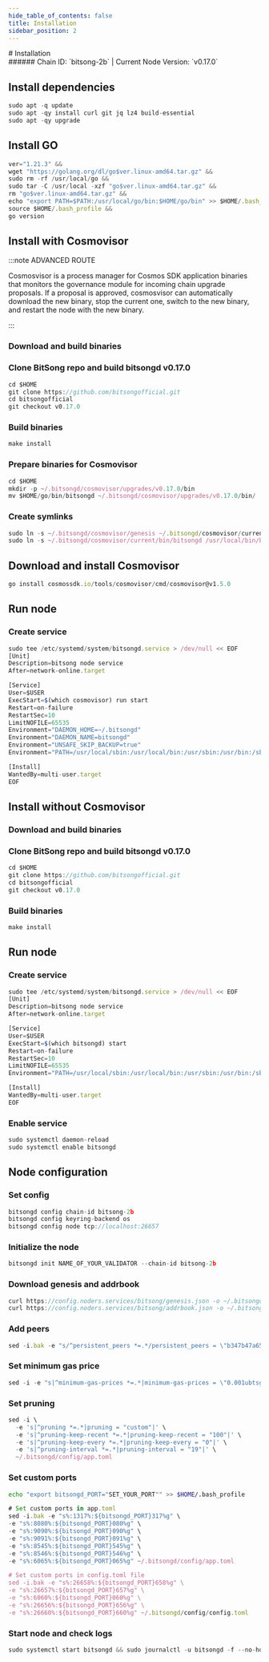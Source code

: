 ```yaml
---
hide_table_of_contents: false
title: Installation
sidebar_position: 2
---
```


<div class="h1-with-icon icon-bitsong">
# Installation
</div>
###### Chain ID: `bitsong-2b` | Current Node Version: `v0.17.0`

## Install dependencies

```js
sudo apt -q update
sudo apt -qy install curl git jq lz4 build-essential
sudo apt -qy upgrade
```

## Install GO
```js
ver="1.21.3" &&
wget "https://golang.org/dl/go$ver.linux-amd64.tar.gz" &&
sudo rm -rf /usr/local/go &&
sudo tar -C /usr/local -xzf "go$ver.linux-amd64.tar.gz" &&
rm "go$ver.linux-amd64.tar.gz" &&
echo "export PATH=$PATH:/usr/local/go/bin:$HOME/go/bin" >> $HOME/.bash_profile &&
source $HOME/.bash_profile &&
go version
```

## Install with Cosmovisor
:::note ADVANCED ROUTE

Cosmosvisor is a process manager for Cosmos SDK application binaries that monitors the governance module for incoming chain upgrade proposals. If a proposal is approved, cosmosvisor can automatically download the new binary, stop the current one, switch to the new binary, and restart the node with the new binary.

:::
### Download and build binaries
### Clone BitSong repo and build bitsongd v0.17.0
```js
cd $HOME
git clone https://github.com/bitsongofficial.git
cd bitsongofficial
git checkout v0.17.0
```

### Build binaries
```js
make install
```
### Prepare binaries for Cosmovisor
```js
cd $HOME
mkdir -p ~/.bitsongd/cosmovisor/upgrades/v0.17.0/bin
mv $HOME/go/bin/bitsongd ~/.bitsongd/cosmovisor/upgrades/v0.17.0/bin/
```

### Create symlinks
```js
sudo ln -s ~/.bitsongd/cosmovisor/genesis ~/.bitsongd/cosmovisor/current -f
sudo ln -s ~/.bitsongd/cosmovisor/current/bin/bitsongd /usr/local/bin/bitsongd -f
```

## Download and install Cosmovisor
```js
go install cosmossdk.io/tools/cosmovisor/cmd/cosmovisor@v1.5.0
```

## Run node
### Create service
```js
sudo tee /etc/systemd/system/bitsongd.service > /dev/null << EOF
[Unit]
Description=bitsong node service
After=network-online.target

[Service]
User=$USER
ExecStart=$(which cosmovisor) run start
Restart=on-failure
RestartSec=10
LimitNOFILE=65535
Environment="DAEMON_HOME=~/.bitsongd"
Environment="DAEMON_NAME=bitsongd"
Environment="UNSAFE_SKIP_BACKUP=true"
Environment="PATH=/usr/local/sbin:/usr/local/bin:/usr/sbin:/usr/bin:/sbin:/bin:/usr/games:/usr/local/games:/snap/bin:~/.bitsongd/cosmovisor/current/bin"

[Install]
WantedBy=multi-user.target
EOF
```

## Install without Cosmovisor

### Download and build binaries
### Clone BitSong repo and build bitsongd v0.17.0
```js
cd $HOME
git clone https://github.com/bitsongofficial.git
cd bitsongofficial
git checkout v0.17.0
```

### Build binaries
```js
make install
```

## Run node
### Create service
```js
sudo tee /etc/systemd/system/bitsongd.service > /dev/null << EOF
[Unit]
Description=bitsong node service
After=network-online.target

[Service]
User=$USER
ExecStart=$(which bitsongd) start
Restart=on-failure
RestartSec=10
LimitNOFILE=65535
Environment="PATH=/usr/local/sbin:/usr/local/bin:/usr/sbin:/usr/bin:/sbin:/bin:/usr/games:/usr/local/games:/snap/bin"

[Install]
WantedBy=multi-user.target
EOF
```

### Enable service
```js
sudo systemctl daemon-reload
sudo systemctl enable bitsongd
```

## Node configuration
### Set config
```js
bitsongd config chain-id bitsong-2b
bitsongd config keyring-backend os
bitsongd config node tcp://localhost:26657
```

### Initialize the node
```js
bitsongd init NAME_OF_YOUR_VALIDATOR --chain-id bitsong-2b
```

### Download genesis and addrbook
```js
curl https://config.noders.services/bitsong/genesis.json -o ~/.bitsongd/config/genesis.json
curl https://config.noders.services/bitsong/addrbook.json -o ~/.bitsongd/config/addrbook.json
```
### Add peers
```js
sed -i.bak -e "s/^persistent_peers *=.*/persistent_peers = \"b347b47a650981b2e12782e92cf26ba8aa0148c9@bitsong-rpc.noders.services:20656\"/" ~/.bitsongd/config/config.toml
```

### Set minimum gas price
```js
sed -i -e "s|^minimum-gas-prices *=.*|minimum-gas-prices = \"0.001ubtsg\"|" ~/.bitsongd/config/app.toml
```
### Set pruning
```js
sed -i \
  -e 's|^pruning *=.*|pruning = "custom"|' \
  -e 's|^pruning-keep-recent *=.*|pruning-keep-recent = "100"|' \
  -e 's|^pruning-keep-every *=.*|pruning-keep-every = "0"|' \
  -e 's|^pruning-interval *=.*|pruning-interval = "19"|' \
  ~/.bitsongd/config/app.toml
```

### Set custom ports

```bash
echo "export bitsongd_PORT="SET_YOUR_PORT"" >> $HOME/.bash_profile
```

```js
# Set custom ports in app.toml
sed -i.bak -e "s%:1317%:${bitsongd_PORT}317%g" \
-e "s%:8080%:${bitsongd_PORT}080%g" \
-e "s%:9090%:${bitsongd_PORT}090%g" \
-e "s%:9091%:${bitsongd_PORT}091%g" \
-e "s%:8545%:${bitsongd_PORT}545%g" \
-e "s%:8546%:${bitsongd_PORT}546%g" \
-e "s%:6065%:${bitsongd_PORT}065%g" ~/.bitsongd/config/app.toml

# Set custom ports in config.toml file
sed -i.bak -e "s%:26658%:${bitsongd_PORT}658%g" \
-e "s%:26657%:${bitsongd_PORT}657%g" \
-e "s%:6060%:${bitsongd_PORT}060%g" \
-e "s%:26656%:${bitsongd_PORT}656%g" \
-e "s%:26660%:${bitsongd_PORT}660%g" ~/.bitsongd/config/config.toml
```

### Start node and check logs
```js
sudo systemctl start bitsongd && sudo journalctl -u bitsongd -f --no-hostname -o cat
```
